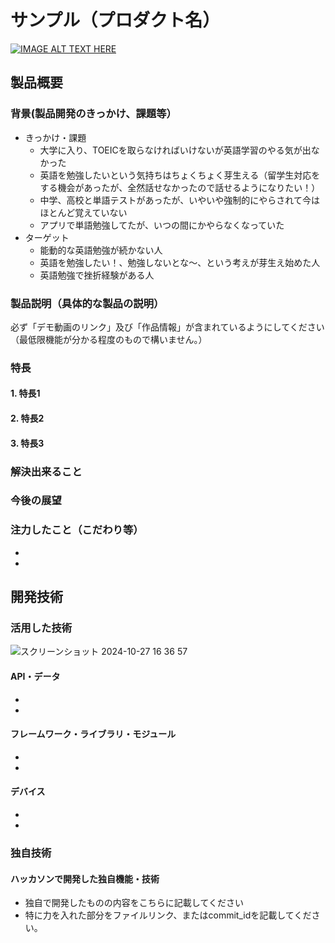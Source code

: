 # サンプル（プロダクト名）

[![IMAGE ALT TEXT HERE](https://jphacks.com/wp-content/uploads/2024/07/JPHACKS2024_ogp.jpg)](https://www.youtube.com/watch?v=DZXUkEj-CSI)

## 製品概要
### 背景(製品開発のきっかけ、課題等）
- きっかけ・課題
  - 大学に入り、TOEICを取らなければいけないが英語学習のやる気が出なかった
  - 英語を勉強したいという気持ちはちょくちょく芽生える（留学生対応をする機会があったが、全然話せなかったので話せるようになりたい！）
  - 中学、高校と単語テストがあったが、いやいや強制的にやらされて今はほとんど覚えていない
  - アプリで単語勉強してたが、いつの間にかやらなくなっていた
- ターゲット
  - 能動的な英語勉強が続かない人
  - 英語を勉強したい！、勉強しないとな〜、という考えが芽生え始めた人
  - 英語勉強で挫折経験がある人

### 製品説明（具体的な製品の説明）
必ず「デモ動画のリンク」及び「作品情報」が含まれているようにしてください（最低限機能が分かる程度のもので構いません。）
### 特長
#### 1. 特長1
#### 2. 特長2
#### 3. 特長3

### 解決出来ること
### 今後の展望
### 注力したこと（こだわり等）
* 
* 

## 開発技術

### 活用した技術
![スクリーンショット 2024-10-27 16 36 57](https://github.com/user-attachments/assets/e660f5db-b986-48bc-9a3f-618e81001a90)

#### API・データ
* 
* 

#### フレームワーク・ライブラリ・モジュール
* 
* 

#### デバイス
* 
* 

### 独自技術
#### ハッカソンで開発した独自機能・技術
* 独自で開発したものの内容をこちらに記載してください
* 特に力を入れた部分をファイルリンク、またはcommit_idを記載してください。
